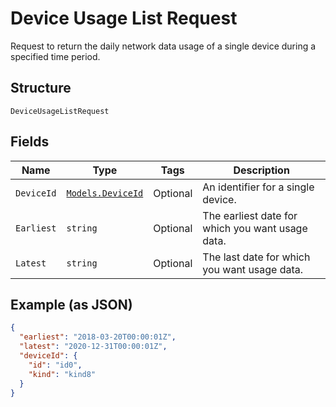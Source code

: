 
# Device Usage List Request

Request to return the daily network data usage of a single device during a specified time period.

## Structure

`DeviceUsageListRequest`

## Fields

| Name | Type | Tags | Description |
|  --- | --- | --- | --- |
| `DeviceId` | [`Models.DeviceId`](../../doc/models/device-id.md) | Optional | An identifier for a single device. |
| `Earliest` | `string` | Optional | The earliest date for which you want usage data. |
| `Latest` | `string` | Optional | The last date for which you want usage data. |

## Example (as JSON)

```json
{
  "earliest": "2018-03-20T00:00:01Z",
  "latest": "2020-12-31T00:00:01Z",
  "deviceId": {
    "id": "id0",
    "kind": "kind8"
  }
}
```

